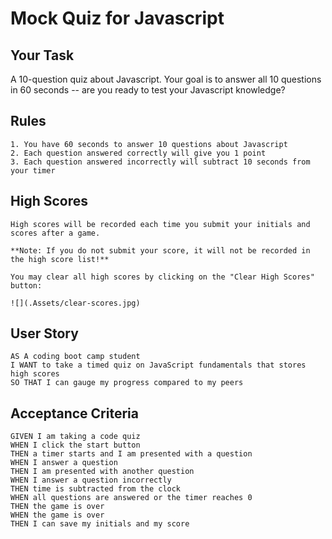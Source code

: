 # Mock Quiz for Javascript

## Your Task
A 10-question quiz about Javascript. Your goal is to answer all 10 questions in 60 seconds -- are you ready to test your Javascript knowledge?

## Rules

```
1. You have 60 seconds to answer 10 questions about Javascript
2. Each question answered correctly will give you 1 point
3. Each question answered incorrectly will subtract 10 seconds from your timer
```

## High Scores

```
High scores will be recorded each time you submit your initials and scores after a game.

**Note: If you do not submit your score, it will not be recorded in the high score list!**

You may clear all high scores by clicking on the "Clear High Scores" button:

![](.Assets/clear-scores.jpg)

```


## User Story

```
AS A coding boot camp student
I WANT to take a timed quiz on JavaScript fundamentals that stores high scores
SO THAT I can gauge my progress compared to my peers
```

## Acceptance Criteria

```
GIVEN I am taking a code quiz
WHEN I click the start button
THEN a timer starts and I am presented with a question
WHEN I answer a question
THEN I am presented with another question
WHEN I answer a question incorrectly
THEN time is subtracted from the clock
WHEN all questions are answered or the timer reaches 0
THEN the game is over
WHEN the game is over
THEN I can save my initials and my score
```

